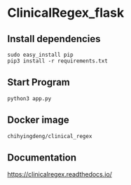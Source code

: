 # ClinicalRegex_flask

## Install dependencies

```
sudo easy_install pip
pip3 install -r requirements.txt
```

## Start Program
```
python3 app.py
```

## Docker image
```
chihyingdeng/clinical_regex
```

## Documentation
https://clinicalregex.readthedocs.io/

